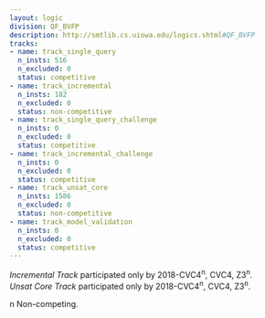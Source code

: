 ```yaml
---
layout: logic
division: QF_BVFP
description: http://smtlib.cs.uiowa.edu/logics.shtml#QF_BVFP
tracks:
- name: track_single_query
  n_insts: 516
  n_excluded: 0
  status: competitive
- name: track_incremental
  n_insts: 182
  n_excluded: 0
  status: non-competitive
- name: track_single_query_challenge
  n_insts: 0
  n_excluded: 0
  status: competitive
- name: track_incremental_challenge
  n_insts: 0
  n_excluded: 0
  status: competitive
- name: track_unsat_core
  n_insts: 1586
  n_excluded: 0
  status: non-competitive
- name: track_model_validation
  n_insts: 0
  n_excluded: 0
  status: competitive
---
```

*Incremental Track* participated only by 2018-CVC4<sup>n</sup>, CVC4, Z3<sup>n</sup>.  
*Unsat Core Track* participated only by 2018-CVC4<sup>n</sup>, CVC4, Z3<sup>n</sup>.

n Non-competing.
